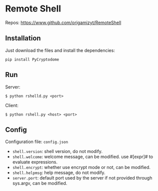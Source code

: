 # Remote Shell

Repos: https://www.github.com/origamizyt/RemoteShell

## Installation

Just download the files and install the dependencies:
```
pip install PyCryptodome
```

## Run

Server:
```
$ python rshelld.py <port>
```

Client:
```
$ python rshell.py <host> <port>
```

## Config

Configuration file: `config.json`

- `shell.version`: shell version, do not modify.
- `shell.welcome`: welcome message, can be modified.
use #\[expr\]# to evaluate expressions.
- `shell.encrypt`: whether use encrypt mode or not, can be modified.
- `shell.helpmsg`: help message, do not modify.
- `server.port`: default port used by the server if not provided through sys.argv, can be modified.
